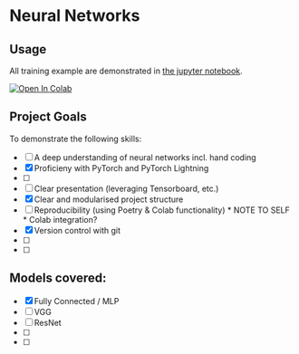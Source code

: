 # Neural Networks
## Usage
All training example are demonstrated in [the jupyter notebook](Training_Examples.ipynb).

[![Open In Colab](https://colab.research.google.com/assets/colab-badge.svg)](https://colab.research.google.com/github/kelvinducray/neural-networks/blob/main/Training_Examples.ipynb)

## Project Goals
To demonstrate the following skills:
- [ ] A deep understanding of neural networks incl. hand coding
- [x] Proficieny with PyTorch and PyTorch Lightning 
- [ ] 
- [ ] Clear presentation (leveraging Tensorboard, etc.)
- [x] Clear and modularised project structure
- [ ] Reproducibility (using Poetry & Colab functionality) * NOTE TO SELF * Colab integration?
- [x] Version control with git
- [ ] 
- [ ] 

## Models covered:
- [x] Fully Connected / MLP
- [ ] VGG
- [ ] ResNet
- [ ] 
- [ ] 
